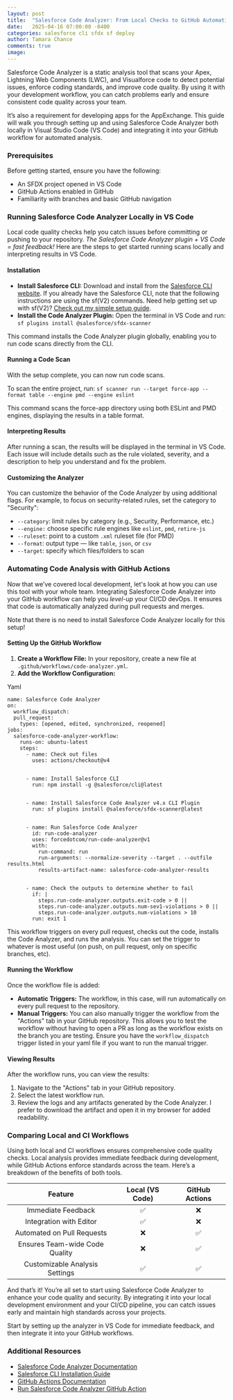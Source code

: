 ```yaml
---
layout: post
title:  "Salesforce Code Analyzer: From Local Checks to GitHub Automation"
date:   2025-04-16 07:00:00 -0400
categories: salesforce cli sfdx sf deploy
author: Tamara Chance
comments: true
image:
---
```

Salesforce Code Analyzer is a static analysis tool that scans your Apex, Lightning Web Components (LWC), and Visualforce code to detect potential issues, enforce coding standards, and improve code quality. By using it with your development workflow, you can catch problems early and ensure consistent code quality across your team.

It’s also a requirement for developing apps for the AppExchange. This guide will walk you through setting up and using Salesforce Code Analyzer both locally in Visual Studio Code (VS Code) and integrating it into your GitHub workflow for automated analysis.
### **Prerequisites**
Before getting started, ensure you have the following:
- An SFDX project opened in VS Code
- GitHub Actions enabled in GitHub
- Familiarity with branches and basic GitHub navigation

### **Running Salesforce Code Analyzer Locally in VS Code**
Local code quality checks help you catch issues before committing or pushing to your repository. _The Salesforce Code Analyzer plugin + VS Code = fast feedback!_ Here are the steps to get started running scans locally and interpreting results in VS Code.
#### **Installation**
- **Install Salesforce CLI:** Download and install from the [Salesforce CLI website](https://developer.salesforce.com/tools/sfdxcli). If you already have the Salesforce CLI, note that the following instructions are using the sf(V2) commands. Need help getting set up with sf(V2)? [Check out my simple setup guide](https://sfdxdeveloper.com/salesforce/cli/sfdx/sf/deploy/2024/11/04/mastering-sf-cli-commands.html). 
- **Install the Code Analyzer Plugin:** Open the terminal in VS Code and run: `sf plugins install @salesforce/sfdx-scanner`

This command installs the Code Analyzer plugin globally, enabling you to run code scans directly from the CLI.
#### **Running a Code Scan**
With the setup complete, you can now run code scans.

To scan the entire project, run: `sf scanner run --target force-app --format table --engine pmd --engine eslint`

This command scans the force-app directory using both ESLint and PMD engines, displaying the results in a table format.
#### **Interpreting Results**
After running a scan, the results will be displayed in the terminal in VS Code. Each issue will include details such as the rule violated, severity, and a description to help you understand and fix the problem.
#### **Customizing the Analyzer**
You can customize the behavior of the Code Analyzer by using additional flags. For example, to focus on security-related rules, set the category to "Security":
- `--category`: limit rules by category (e.g., Security, Performance, etc.)
- `--engine:` choose specific rule engines like `eslint`, `pmd`, `retire-js`
- `--ruleset`: point to a custom `.xml` ruleset file (for PMD)
- `--format`: output type — like `table`, `json`, or `csv`
- `--target`: specify which files/folders to scan

### **Automating Code Analysis with GitHub Actions**
Now that we’ve covered local development, let's look at how you can use this tool with your whole team. Integrating Salesforce Code Analyzer into your GitHub workflow can help you _level-up_ your CI/CD devOps. It ensures that code is automatically analyzed during pull requests and merges.

Note that there is no need to install Salesforce Code Analyzer locally for this setup!

#### **Setting Up the GitHub Workflow**
1. **Create a Workflow File:** In your repository, create a new file at `.github/workflows/code-analyzer.yml`.
2. **Add the Workflow Configuration:**

Yaml
```
name: Salesforce Code Analyzer
on:
  workflow_dispatch:
  pull_request:
    types: [opened, edited, synchronized, reopened]
jobs:
  salesforce-code-analyzer-workflow:
    runs-on: ubuntu-latest
    steps:
      - name: Check out files
        uses: actions/checkout@v4


      - name: Install Salesforce CLI
        run: npm install -g @salesforce/cli@latest


      - name: Install Salesforce Code Analyzer v4.x CLI Plugin
        run: sf plugins install @salesforce/sfdx-scanner@latest


      - name: Run Salesforce Code Analyzer
        id: run-code-analyzer
        uses: forcedotcom/run-code-analyzer@v1
        with:
          run-command: run
          run-arguments: --normalize-severity --target . --outfile results.html
          results-artifact-name: salesforce-code-analyzer-results


      - name: Check the outputs to determine whether to fail
        if: |
          steps.run-code-analyzer.outputs.exit-code > 0 ||
          steps.run-code-analyzer.outputs.num-sev1-violations > 0 ||
          steps.run-code-analyzer.outputs.num-violations > 10
        run: exit 1
```
This workflow triggers on every pull request, checks out the code, installs the Code Analyzer, and runs the analysis. You can set the trigger to whatever is most useful (on push, on pull request, only on specific branches, etc).
#### **Running the Workflow**
Once the workflow file is added:
- **Automatic Triggers:** The workflow, in this case, will run automatically on every pull request to the repository. 
- **Manual Triggers:** You can also manually trigger the workflow from the "Actions" tab in your GitHub repository. This allows you to test the workflow without having to open a PR as long as the workflow exists on the branch you are testing. Ensure you have the `workflow_dispatch` trigger listed in your yaml file if you want to run the manual trigger.

#### **Viewing Results**
After the workflow runs, you can view the results:
1. Navigate to the "Actions" tab in your GitHub repository.
2. Select the latest workflow run.
3. Review the logs and any artifacts generated by the Code Analyzer. I prefer to download the artifact and open it in my browser for added readability.

### **Comparing Local and CI Workflows**
Using both local and CI workflows ensures comprehensive code quality checks. Local analysis provides immediate feedback during development, while GitHub Actions enforce standards across the team. Here’s a breakdown of the benefits of both tools.

| **Feature** | **Local (VS Code)** | **GitHub Actions** |
| :-----------------------------: | :----------------: | :-----------------: |
| Immediate Feedback | ✅ | ❌ |
| Integration with Editor | ✅ | ❌ |
| Automated on Pull Requests | ❌ | ✅ |
| Ensures Team-wide Code Quality | ❌ | ✅ |
| Customizable Analysis Settings | ✅ | ✅ |

And that’s it! You’re all set to start using Salesforce Code Analyzer to enhance your code quality and security. By integrating it into your local development environment and your CI/CD pipeline, you can catch issues early and maintain high standards across your projects.

Start by setting up the analyzer in VS Code for immediate feedback, and then integrate it into your GitHub workflows.
### **Additional Resources**
- [Salesforce Code Analyzer Documentation](https://developer.salesforce.com/docs/platform/salesforce-code-analyzer/overview)
- [Salesforce CLI Installation Guide](https://developer.salesforce.com/tools/sfdxcli)
- [GitHub Actions Documentation](https://docs.github.com/en/actions)
- [Run Salesforce Code Analyzer GitHub Action](https://github.com/marketplace/actions/run-salesforce-code-analyzer)